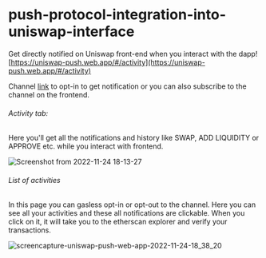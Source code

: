 # push-protocol-integration-into-uniswap-interface
Get directly notified on Uniswap front-end when you interact with the dapp!  [https://uniswap-push.web.app/#/activity](https://uniswap-push.web.app/#/activity)

Channel [link](staging.push.org/#/channels?channel=0xEc025780fa9430Ce759bAB7E865Faf5Fa8b2C6E2) to opt-in to get notification or you can also subscribe to the channel on the frontend.

###### Activity tab:
Here you'll get all the notifications and history like SWAP, ADD LIQUIDITY or APPROVE etc. while you interact with frontend.

![Screenshot from 2022-11-24 18-13-27](https://user-images.githubusercontent.com/42214791/203793118-af9d6aa9-5e95-4aa1-8897-eeacf24c2a68.png)


###### List of activities
In this page you can gasless opt-in or opt-out to the channel.
Here you can see all your activities and these all notifications are clickable. When you click on it, it will take you to the etherscan explorer and verify your transactions.

![screencapture-uniswap-push-web-app-2022-11-24-18_38_20](https://user-images.githubusercontent.com/42214791/203798108-cbc75ea1-c73f-443e-b0b7-aef07b46b7d7.png)

